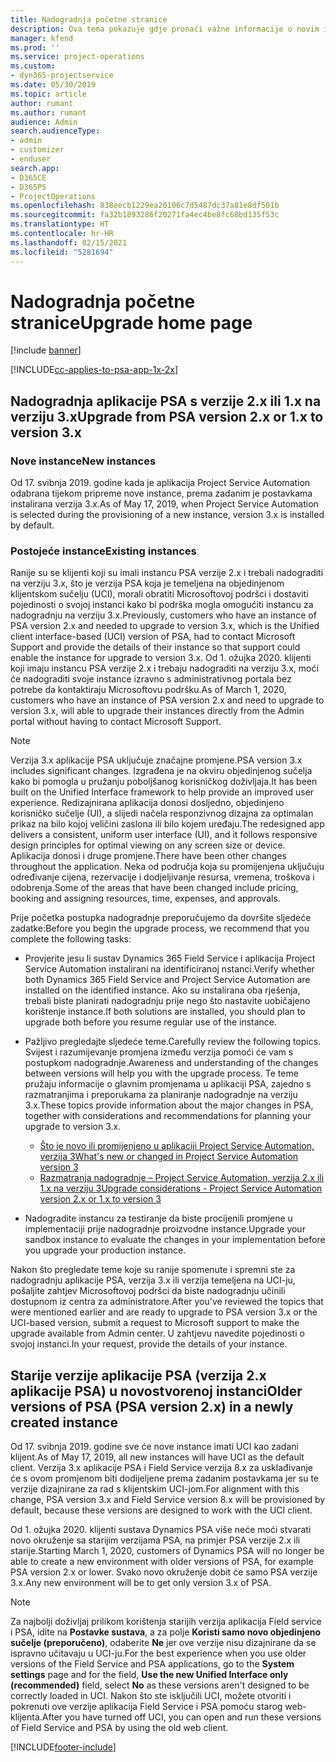 ```yaml
---
title: Nadogradnja početne stranice
description: Ova tema pokazuje gdje pronaći važne informacije o novim i promijenjenim značajkama u sustavu Dynamics 365 Project Service Automation i procesu nadogradnje na najnoviju verziju.
manager: kfend
ms.prod: ''
ms.service: project-operations
ms.custom:
- dyn365-projectservice
ms.date: 05/30/2019
ms.topic: article
author: rumant
ms.author: rumant
audience: Admin
search.audienceType:
- admin
- customizer
- enduser
search.app:
- D365CE
- D365PS
- ProjectOperations
ms.openlocfilehash: 838eecb1229ea20106c7d5487dc37a81e8df501b
ms.sourcegitcommit: fa32b1893286f20271fa4ec4be8fc68bd135f53c
ms.translationtype: HT
ms.contentlocale: hr-HR
ms.lasthandoff: 02/15/2021
ms.locfileid: "5281694"
---
```

# <a name="upgrade-home-page"></a><span data-ttu-id="57190-103">Nadogradnja početne stranice</span><span class="sxs-lookup"><span data-stu-id="57190-103">Upgrade home page</span></span>

[!include [banner](../includes/psa-now-project-operations.md)]

[!INCLUDE[cc-applies-to-psa-app-1x-2x](../includes/cc-applies-to-psa-app-1x-2x.md)]

## <a name="upgrade-from-psa-version-2x-or-1x-to-version-3x"></a><span data-ttu-id="57190-104">Nadogradnja aplikacije PSA s verzije 2.x ili 1.x na verziju 3.x</span><span class="sxs-lookup"><span data-stu-id="57190-104">Upgrade from PSA version 2.x or 1.x to version 3.x</span></span>

### <a name="new-instances"></a><span data-ttu-id="57190-105">Nove instance</span><span class="sxs-lookup"><span data-stu-id="57190-105">New instances</span></span>

<span data-ttu-id="57190-106">Od 17. svibnja 2019. godine kada je aplikacija Project Service Automation odabrana tijekom pripreme nove instance, prema zadanim je postavkama instalirana verzija 3.x.</span><span class="sxs-lookup"><span data-stu-id="57190-106">As of May 17, 2019, when Project Service Automation is selected during the provisioning of a new instance, version 3.x is installed by default.</span></span>

### <a name="existing-instances"></a><span data-ttu-id="57190-107">Postojeće instance</span><span class="sxs-lookup"><span data-stu-id="57190-107">Existing instances</span></span>

<span data-ttu-id="57190-108">Ranije su se klijenti koji su imali instancu PSA verzije 2.x i trebali nadograditi na verziju 3.x, što je verzija PSA koja je temeljena na objedinjenom klijentskom sučelju (UCI), morali obratiti Microsoftovoj podršci i dostaviti pojedinosti o svojoj instanci kako bi podrška mogla omogućiti instancu za nadogradnju na verziju 3.x.</span><span class="sxs-lookup"><span data-stu-id="57190-108">Previously, customers who have an instance of PSA version 2.x and needed to upgrade to version 3.x, which is the Unified client interface-based (UCI) version of PSA, had to contact Microsoft Support and provide the details of their instance so that support could enable the instance for upgrade to version 3.x.</span></span> <span data-ttu-id="57190-109">Od 1. ožujka 2020. klijenti koji imaju instancu PSA verzije 2.x i trebaju nadograditi na verziju 3.x, moći će nadograditi svoje instance izravno s administrativnog portala bez potrebe da kontaktiraju Microsoftovu podršku.</span><span class="sxs-lookup"><span data-stu-id="57190-109">As of March 1, 2020, customers who have an instance of PSA version 2.x and need to upgrade to version 3.x, will able to upgrade their instances directly from the Admin portal without having to contact Microsoft Support.</span></span>  

> [!NOTE]
> <span data-ttu-id="57190-110">Verzija 3.x aplikacije PSA uključuje značajne promjene.</span><span class="sxs-lookup"><span data-stu-id="57190-110">PSA version 3.x includes significant changes.</span></span> <span data-ttu-id="57190-111">Izgrađena je na okviru objedinjenog sučelja kako bi pomogla u pružanju poboljšanog korisničkog doživljaja.</span><span class="sxs-lookup"><span data-stu-id="57190-111">It has been built on the Unified Interface framework to help provide an improved user experience.</span></span> <span data-ttu-id="57190-112">Redizajnirana aplikacija donosi dosljedno, objedinjeno korisničko sučelje (UI), a slijedi načela responzivnog dizajna za optimalan prikaz na bilo kojoj veličini zaslona ili bilo kojem uređaju.</span><span class="sxs-lookup"><span data-stu-id="57190-112">The redesigned app delivers a consistent, uniform user interface (UI), and it follows responsive design principles for optimal viewing on any screen size or device.</span></span> <span data-ttu-id="57190-113">Aplikacija donosi i druge promjene.</span><span class="sxs-lookup"><span data-stu-id="57190-113">There have been other changes throughout the application.</span></span> <span data-ttu-id="57190-114">Neka od područja koja su promijenjena uključuju određivanje cijena, rezervacije i dodjeljivanje resursa, vremena, troškova i odobrenja.</span><span class="sxs-lookup"><span data-stu-id="57190-114">Some of the areas that have been changed include pricing, booking and assigning resources, time, expenses, and approvals.</span></span>

<span data-ttu-id="57190-115">Prije početka postupka nadogradnje preporučujemo da dovršite sljedeće zadatke:</span><span class="sxs-lookup"><span data-stu-id="57190-115">Before you begin the upgrade process, we recommend that you complete the following tasks:</span></span>

- <span data-ttu-id="57190-116">Provjerite jesu li sustav Dynamics 365 Field Service i aplikacija Project Service Automation instalirani na identificiranoj nstanci.</span><span class="sxs-lookup"><span data-stu-id="57190-116">Verify whether both Dynamics 365 Field Service and Project Service Automation are installed on the identified instance.</span></span> <span data-ttu-id="57190-117">Ako su instalirana oba rješenja, trebali biste planirati nadogradnju prije nego što nastavite uobičajeno korištenje instance.</span><span class="sxs-lookup"><span data-stu-id="57190-117">If both solutions are installed, you should plan to upgrade both before you resume regular use of the instance.</span></span>
- <span data-ttu-id="57190-118">Pažljivo pregledajte sljedeće teme.</span><span class="sxs-lookup"><span data-stu-id="57190-118">Carefully review the following topics.</span></span> <span data-ttu-id="57190-119">Svijest i razumijevanje promjena između verzija pomoći će vam s postupkom nadogradnje.</span><span class="sxs-lookup"><span data-stu-id="57190-119">Awareness and understanding of the changes between versions will help you with the upgrade process.</span></span> <span data-ttu-id="57190-120">Te teme pružaju informacije o glavnim promjenama u aplikaciji PSA, zajedno s razmatranjima i preporukama za planiranje nadogradnje na verziju 3.x.</span><span class="sxs-lookup"><span data-stu-id="57190-120">These topics provide information about the major changes in PSA, together with considerations and recommendations for planning your upgrade to version 3.x.</span></span>

    - [<span data-ttu-id="57190-121">Što je novo ili promijenjeno u aplikaciji Project Service Automation, verzija 3</span><span class="sxs-lookup"><span data-stu-id="57190-121">What's new or changed in Project Service Automation version 3</span></span>](whats-new-changed-v3.md)
    - [<span data-ttu-id="57190-122">Razmatranja nadogradnje – Project Service Automation, verzija 2.x ili 1.x na verziju 3</span><span class="sxs-lookup"><span data-stu-id="57190-122">Upgrade considerations - Project Service Automation version 2.x or 1.x to version 3</span></span>](upgrade-v3.md)

- <span data-ttu-id="57190-123">Nadogradite instancu za testiranje da biste procijenili promjene u implementaciji prije nadogradnje proizvodne instance.</span><span class="sxs-lookup"><span data-stu-id="57190-123">Upgrade your sandbox instance to evaluate the changes in your implementation before you upgrade your production instance.</span></span>

<span data-ttu-id="57190-124">Nakon što pregledate teme koje su ranije spomenute i spremni ste za nadogradnju aplikacije PSA, verzija 3.x ili verzija temeljena na UCI-ju, pošaljite zahtjev Microsoftovoj podršci da biste nadogradnju učinili dostupnom iz centra za administratore.</span><span class="sxs-lookup"><span data-stu-id="57190-124">After you've reviewed the topics that were mentioned earlier and are ready to upgrade to PSA version 3.x or the UCI-based version, submit a request to Microsoft support to make the upgrade available from Admin center.</span></span> <span data-ttu-id="57190-125">U zahtjevu navedite pojedinosti o svojoj instanci.</span><span class="sxs-lookup"><span data-stu-id="57190-125">In your request, provide the details of your instance.</span></span>

## <a name="older-versions-of-psa-psa-version-2x-in-a-newly-created-instance"></a><span data-ttu-id="57190-126">Starije verzije aplikacije PSA (verzija 2.x aplikacije PSA) u novostvorenoj instanci</span><span class="sxs-lookup"><span data-stu-id="57190-126">Older versions of PSA (PSA version 2.x) in a newly created instance</span></span>

<span data-ttu-id="57190-127">Od 17. svibnja 2019. godine sve će nove instance imati UCI kao zadani klijent.</span><span class="sxs-lookup"><span data-stu-id="57190-127">As of May 17, 2019, all new instances will have UCI as the default client.</span></span> <span data-ttu-id="57190-128">Verzija 3.x aplikacije PSA i Field Service verzija 8.x za usklađivanje će s ovom promjenom biti dodijeljene prema zadanim postavkama jer su te verzije dizajnirane za rad s klijentskim UCI-jom.</span><span class="sxs-lookup"><span data-stu-id="57190-128">For alignment with this change, PSA version 3.x and Field Service version 8.x will be provisioned by default, because these versions are designed to work with the UCI client.</span></span>

<span data-ttu-id="57190-129">Od 1. ožujka 2020. klijenti sustava Dynamics PSA više neće moći stvarati novo okruženje sa starijim verzijama PSA, na primjer PSA verzije 2.x ili starije.</span><span class="sxs-lookup"><span data-stu-id="57190-129">Starting March 1, 2020, customers of Dynamics PSA will no longer be able to create a new environment with older versions of PSA, for example PSA version 2.x or lower.</span></span> <span data-ttu-id="57190-130">Svako novo okruženje dobit će samo PSA verzije 3.x.</span><span class="sxs-lookup"><span data-stu-id="57190-130">Any new environment will be to get only version 3.x of PSA.</span></span>

> [!NOTE]
> <span data-ttu-id="57190-131">Za najbolji doživljaj prilikom korištenja starijih verzija aplikacija Field service i PSA, idite na **Postavke sustava**, a za polje **Koristi samo novo objedinjeno sučelje (preporučeno)**, odaberite **Ne** jer ove verzije nisu dizajnirane da se ispravno učitavaju u UCI-ju.</span><span class="sxs-lookup"><span data-stu-id="57190-131">For the best experience when you use older versions of the Field Service and PSA applications, go to the **System settings** page and for the field, **Use the new Unified Interface only (recommended)** field, select **No** as these versions aren't designed to be correctly loaded in UCI.</span></span> <span data-ttu-id="57190-132">Nakon što ste isključili UCI, možete otvoriti i pokrenuti ove verzije aplikacija Field Service i PSA pomoću starog web-klijenta.</span><span class="sxs-lookup"><span data-stu-id="57190-132">After you have turned off UCI, you can open and run these versions of Field Service and PSA by using the old web client.</span></span> 


[!INCLUDE[footer-include](../includes/footer-banner.md)]